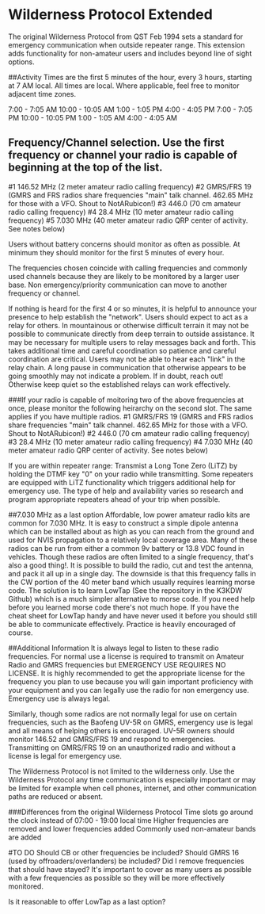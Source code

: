# Wilderness Protocol Extended
The original Wilderness Protocol from QST Feb 1994 sets a standard for emergency communication when outside repeater range. This extension adds functionality for non-amateur users and includes beyond line of sight options.

##Activity Times are the first 5 minutes of the hour, every 3 hours, starting at 7 AM local.
All times are local. Where applicable, feel free to monitor adjacent time zones.

7:00   -  7:05 AM
10:00  -  10:05 AM
1:00   -  1:05 PM
4:00   -  4:05 PM
7:00   -  7:05 PM
10:00  -  10:05 PM
1:00   -  1:05 AM
4:00   -  4:05 AM

## Frequency/Channel selection. Use the first frequency or channel your radio is capable of beginning at the top of the list.
#1  146.52 MHz    (2 meter amateur radio calling frequency)
#2  GMRS/FRS 19   (GMRS and FRS radios share frequencies "main" talk channel. 462.65 MHz for those with a VFO. Shout to NotARubicon!)
#3  446.0         (70 cm amateur radio calling frequency)
#4  28.4 MHz      (10 meter amateur radio calling frequency)
#5  7.030 MHz     (40 meter amateur radio QRP center of activity. See notes below)

Users without battery concerns should monitor as often as possible. At minimum they should monitor for the first 5 minutes of every hour.

The frequencies chosen coincide with calling frequencies and commonly used channels because they are likely to be monitored by a larger user base.
Non emergency/priority communication can move to another frequency or channel.

If nothing is heard for the first 4 or so minutes, it is helpful to announce your presence to help establish the "network".
Users should expect to act as a relay for others. In mountainous or otherwise difficult terrain it may not be possible to communicate directly from deep terrain to outside assistance. It may be necessary for multiple users to relay messages back and forth. This takes additional time and careful coordination so patience and careful coordination are critical. Users may not be able to hear each "link" in the relay chain. A long pause in communication that otherwise appears to be going smoothly may not indicate a problem. If in doubt, reach out! Otherwise keep quiet so the established relays can work effectively.

###If your radio is capable of moitoring two of the above frequencies at once, please monitor the following heirarchy on the second slot. The same applies if you have multiple radios.
#1  GMRS/FRS 19   (GMRS and FRS radios share frequencies "main" talk channel. 462.65 MHz for those with a VFO. Shout to NotARubicon!)
#2  446.0         (70 cm amateur radio calling frequency)
#3  28.4 MHz      (10 meter amateur radio calling frequency)
#4  7.030 MHz     (40 meter amateur radio QRP center of activity. See notes below)

If you are within repeater range: Transmist a Long Tone Zero (LiTZ) by holding the DTMF key "0" on your radio while transmitting. Some repeaters are equipped with LiTZ functionality which triggers additional help for emergency use. The type of help and availability varies so research and program appropriate repeaters ahead of your trip when possible.


##7.030 MHz as a last option
Affordable, low power amateur radio kits are common for 7.030 MHz. It is easy to construct a simple dipole antenna which can be installed about as high as you can reach from the ground and used for NVIS propagation to a relatively local coverage area. Many of these radios can be run from either a common 9v battery or 13.8 VDC found in vehicles. Though these radios are often limited to a single frequency, that's also a good thing!. It is possible to build the radio, cut and test the antenna, and pack it all up in a single day. The downside is that this frequency falls in the CW portion of the 40 meter band which usually requires learning morse code. The solution is to learn LowTap (See the repository in the K3KDW Github) which is a much simpler alternative to morse code. If you need help before you learned morse code there's not much hope. If you have the cheat sheet for LowTap handy and have never used it before you should still be able to communicate effectively. Practice is heavily encouraged of course.

##Additional Information
It is always legal to listen to these radio frequencies. For normal use a license is required to transmit on Amateur Radio and GMRS frequencies but EMERGENCY USE REQUIRES NO LICENSE. It is highly recommended to get the appropriate license for the frequency you plan to use because you will gain important proficiency with your equipment and you can legally use the radio for non emergency use. Emergency use is always legal.

Similarly, though some radios are not normally legal for use on certain frequencies, such as the Baofeng UV-5R on GMRS, emergency use is legal and all means of helping others is encouraged. UV-5R owners should monitor 146.52 and GMRS/FRS 19 and respond to emergencies. Transmitting on GMRS/FRS 19 on an unauthorized radio and without a license is legal for emergency use.

The Wilderness Protocol is not limited to the wilderness only. Use the Wilderness Protocol any time communication is especially important or may be limited for example when cell phones, internet, and other communication paths are reduced or absent.

###Differences from the original Wilderness Protocol
Time slots go around the clock instead of 07:00 - 19:00 local time
Higher frequencies are removed and lower frequencies added
Commonly used non-amateur bands are added

#TO DO
Should CB or other frequencies be included? Should GMRS 16 (used by offroaders/overlanders) be included? Did I remove frequencies that should have stayed? It's important to cover as many users as possible with a few frequencies as possible so they will be more effectively monitored.

Is it reasonable to offer LowTap as a last option?
